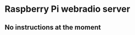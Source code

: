 Raspberry Pi webradio server
============================

No instructions at the moment
-----------------------------